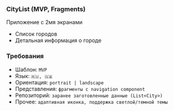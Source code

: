 ### CityList (MVP, Fragments)
Приложение с 2мя экранами  
- Список городов  
- Детальная информация о городе 


### Требования 

- Шаблон: `MVP` 
- Язык: `🇷🇺, 🇬🇧`  
- Ориентация: `portrait | landscape`
- Представления: `фрагменты с navigation component`
- Репозиторий: `заранее заготовленные данные (List<City>)` 
- Прочее: `адаптивная иконка, поддержка светлой/темной темы` 
